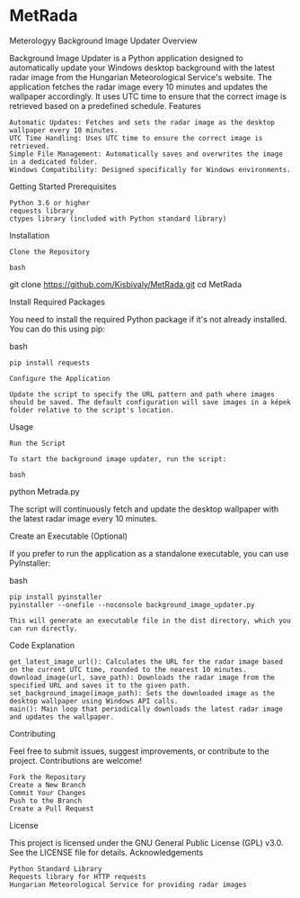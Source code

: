 # MetRada
Meterologyy Background Image Updater
Overview

Background Image Updater is a Python application designed to automatically update your Windows desktop background with the latest radar image from the Hungarian Meteorological Service's website. The application fetches the radar image every 10 minutes and updates the wallpaper accordingly. It uses UTC time to ensure that the correct image is retrieved based on a predefined schedule.
Features

    Automatic Updates: Fetches and sets the radar image as the desktop wallpaper every 10 minutes.
    UTC Time Handling: Uses UTC time to ensure the correct image is retrieved.
    Simple File Management: Automatically saves and overwrites the image in a dedicated folder.
    Windows Compatibility: Designed specifically for Windows environments.

Getting Started
Prerequisites

    Python 3.6 or higher
    requests library
    ctypes library (included with Python standard library)

Installation

    Clone the Repository

    bash

git clone https://github.com/Kisbivaly/MetRada.git
cd MetRada

Install Required Packages

You need to install the required Python package if it's not already installed. You can do this using pip:

bash

    pip install requests

    Configure the Application

    Update the script to specify the URL pattern and path where images should be saved. The default configuration will save images in a képek folder relative to the script's location.

Usage

    Run the Script

    To start the background image updater, run the script:

    bash

python Metrada.py

The script will continuously fetch and update the desktop wallpaper with the latest radar image every 10 minutes.

Create an Executable (Optional)

If you prefer to run the application as a standalone executable, you can use PyInstaller:

bash

    pip install pyinstaller
    pyinstaller --onefile --noconsole background_image_updater.py

    This will generate an executable file in the dist directory, which you can run directly.

Code Explanation

    get_latest_image_url(): Calculates the URL for the radar image based on the current UTC time, rounded to the nearest 10 minutes.
    download_image(url, save_path): Downloads the radar image from the specified URL and saves it to the given path.
    set_background_image(image_path): Sets the downloaded image as the desktop wallpaper using Windows API calls.
    main(): Main loop that periodically downloads the latest radar image and updates the wallpaper.

Contributing

Feel free to submit issues, suggest improvements, or contribute to the project. Contributions are welcome!

    Fork the Repository
    Create a New Branch
    Commit Your Changes
    Push to the Branch
    Create a Pull Request

License

This project is licensed under the GNU General Public License (GPL) v3.0. See the LICENSE file for details.
Acknowledgements

    Python Standard Library
    Requests library for HTTP requests
    Hungarian Meteorological Service for providing radar images
